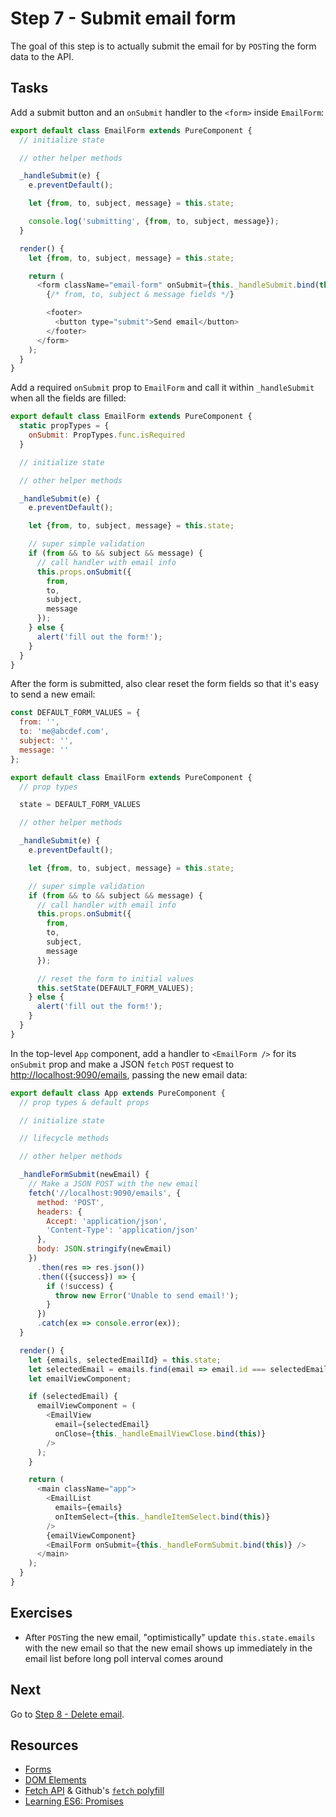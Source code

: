 # Step 7 - Submit email form

The goal of this step is to actually submit the email for by `POST`ing the form data to the API.

## Tasks

Add a submit button and an `onSubmit` handler to the `<form>` inside `EmailForm`:

```js
export default class EmailForm extends PureComponent {
  // initialize state

  // other helper methods

  _handleSubmit(e) {
    e.preventDefault();

    let {from, to, subject, message} = this.state;

    console.log('submitting', {from, to, subject, message});
  }

  render() {
    let {from, to, subject, message} = this.state;

    return (
      <form className="email-form" onSubmit={this._handleSubmit.bind(this)}>
        {/* from, to, subject & message fields */}

        <footer>
          <button type="submit">Send email</button>
        </footer>
      </form>
    );
  }
}
```

Add a required `onSubmit` prop to `EmailForm` and call it within `_handleSubmit` when all the fields are filled:

```js
export default class EmailForm extends PureComponent {
  static propTypes = {
    onSubmit: PropTypes.func.isRequired
  }

  // initialize state

  // other helper methods

  _handleSubmit(e) {
    e.preventDefault();

    let {from, to, subject, message} = this.state;

    // super simple validation
    if (from && to && subject && message) {
      // call handler with email info
      this.props.onSubmit({
        from,
        to,
        subject,
        message
      });
    } else {
      alert('fill out the form!');
    }
  }
}
```

After the form is submitted, also clear reset the form fields so that it's easy to send a new email:

```js
const DEFAULT_FORM_VALUES = {
  from: '',
  to: 'me@abcdef.com',
  subject: '',
  message: ''
};

export default class EmailForm extends PureComponent {
  // prop types

  state = DEFAULT_FORM_VALUES

  // other helper methods

  _handleSubmit(e) {
    e.preventDefault();

    let {from, to, subject, message} = this.state;

    // super simple validation
    if (from && to && subject && message) {
      // call handler with email info
      this.props.onSubmit({
        from,
        to,
        subject,
        message
      });

      // reset the form to initial values
      this.setState(DEFAULT_FORM_VALUES);
    } else {
      alert('fill out the form!');
    }
  }
}
```

In the top-level `App` component, add a handler to `<EmailForm />` for its `onSubmit` prop and make a JSON `fetch` `POST` request to [http://localhost:9090/emails](//localhost:9090/emails), passing the new email data:

```js
export default class App extends PureComponent {
  // prop types & default props

  // initialize state

  // lifecycle methods

  // other helper methods

  _handleFormSubmit(newEmail) {
    // Make a JSON POST with the new email
    fetch('//localhost:9090/emails', {
      method: 'POST',
      headers: {
        Accept: 'application/json',
        'Content-Type': 'application/json'
      },
      body: JSON.stringify(newEmail)
    })
      .then(res => res.json())
      .then(({success}) => {
        if (!success) {
          throw new Error('Unable to send email!');
        }
      })
      .catch(ex => console.error(ex));
  }

  render() {
    let {emails, selectedEmailId} = this.state;
    let selectedEmail = emails.find(email => email.id === selectedEmailId);
    let emailViewComponent;

    if (selectedEmail) {
      emailViewComponent = (
        <EmailView
          email={selectedEmail}
          onClose={this._handleEmailViewClose.bind(this)}
        />
      );
    }

    return (
      <main className="app">
        <EmailList
          emails={emails}
          onItemSelect={this._handleItemSelect.bind(this)}
        />
        {emailViewComponent}
        <EmailForm onSubmit={this._handleFormSubmit.bind(this)} />
      </main>
    );
  }
}
```

## Exercises

- After `POST`ing the new email, "optimistically" update `this.state.emails` with the new email so that the new email shows up immediately in the email list before long poll interval comes around

## Next

Go to [Step 8 - Delete email](../08-delete-email/).

## Resources

- [Forms](https://facebook.github.io/react/docs/forms.html)
- [DOM Elements](https://facebook.github.io/react/docs/dom-elements.html)
- [Fetch API](https://developer.mozilla.org/en-US/docs/Web/API/Fetch_API) & Github's [`fetch` polyfill](https://github.com/github/fetch)
- [Learning ES6: Promises](http://www.benmvp.com/learning-es6-promises/)
